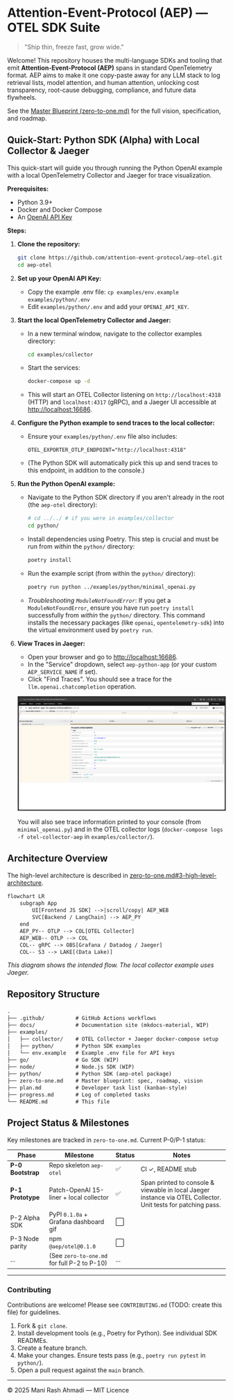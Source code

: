 # Attention-Event-Protocol (AEP) — OTEL SDK Suite

> "Ship thin, freeze fast, grow wide."

Welcome! This repository houses the multi-language SDKs and tooling that emit **Attention-Event-Protocol (AEP)** spans in standard OpenTelemetry format. AEP aims to make it one copy-paste away for any LLM stack to log retrieval lists, model attention, and human attention, unlocking cost transparency, root-cause debugging, compliance, and future data flywheels.

See the [Master Blueprint (zero-to-one.md)](./zero-to-one.md) for the full vision, specification, and roadmap.

## Quick-Start: Python SDK (Alpha) with Local Collector & Jaeger

This quick-start will guide you through running the Python OpenAI example with a local OpenTelemetry Collector and Jaeger for trace visualization.

**Prerequisites:**
*   Python 3.9+
*   Docker and Docker Compose
*   An [OpenAI API Key](https://platform.openai.com/account/api-keys)

**Steps:**

1.  **Clone the repository:**
    ```bash
    git clone https://github.com/attention-event-protocol/aep-otel.git
    cd aep-otel
    ```

2.  **Set up your OpenAI API Key:**
    *   Copy the example .env file: `cp examples/env.example examples/python/.env`
    *   Edit `examples/python/.env` and add your `OPENAI_API_KEY`.

3.  **Start the local OpenTelemetry Collector and Jaeger:**
    *   In a new terminal window, navigate to the collector examples directory:
        ```bash
        cd examples/collector
        ```
    *   Start the services:
        ```bash
        docker-compose up -d
        ```
    *   This will start an OTEL Collector listening on `http://localhost:4318` (HTTP) and `localhost:4317` (gRPC), and a Jaeger UI accessible at [http://localhost:16686](http://localhost:16686).

4.  **Configure the Python example to send traces to the local collector:**
    *   Ensure your `examples/python/.env` file also includes:
        ```env
        OTEL_EXPORTER_OTLP_ENDPOINT="http://localhost:4318"
        ```
    *   (The Python SDK will automatically pick this up and send traces to this endpoint, in addition to the console.)

5.  **Run the Python OpenAI example:**
    *   Navigate to the Python SDK directory if you aren't already in the root (the `aep-otel` directory):
        ```bash
        # cd ../../ # if you were in examples/collector
        cd python/
        ```
    *   Install dependencies using Poetry. This step is crucial and must be run from *within* the `python/` directory:
        ```bash
        poetry install
        ```
    *   Run the example script (from within the `python/` directory):
        ```bash
        poetry run python ../examples/python/minimal_openai.py
        ```
    *   *Troubleshooting `ModuleNotFoundError`*: If you get a `ModuleNotFoundError`, ensure you have run `poetry install` successfully from *within* the `python/` directory. This command installs the necessary packages (like `openai`, `opentelemetry-sdk`) into the virtual environment used by `poetry run`.

6.  **View Traces in Jaeger:**
    *   Open your browser and go to [http://localhost:16686](http://localhost:16686).
    *   In the "Service" dropdown, select `aep-python-app` (or your custom `AEP_SERVICE_NAME` if set).
    *   Click "Find Traces". You should see a trace for the `llm.openai.chatcompletion` operation.

    ![Jaeger Trace for Python OpenAI Example](docs/assets/images/jaeger_trace_python_openai_example.png)

    You will also see trace information printed to your console (from `minimal_openai.py`) and in the OTEL collector logs (`docker-compose logs -f otel-collector-aep` in `examples/collector/`).

## Architecture Overview

The high-level architecture is described in [zero-to-one.md#3-high-level-architecture](./zero-to-one.md#3-high-level-architecture).

```mermaid
flowchart LR
    subgraph App
        UI[Frontend JS SDK] -->|scroll/copy| AEP_WEB
        SVC[Backend / LangChain] --> AEP_PY
    end
    AEP_PY-- OTLP --> COL[OTEL Collector]
    AEP_WEB-- OTLP --> COL
    COL-- gRPC --> OBS[Grafana / Datadog / Jaeger]
    COL-- S3 --> LAKE[(Data Lake)]
```
*This diagram shows the intended flow. The local collector example uses Jaeger.* 

## Repository Structure

```
.
├── .github/          # GitHub Actions workflows
├── docs/             # Documentation site (mkdocs-material, WIP)
├── examples/
│   ├── collector/    # OTEL Collector + Jaeger docker-compose setup
│   ├── python/       # Python SDK examples
│   └── env.example   # Example .env file for API keys
├── go/               # Go SDK (WIP)
├── node/             # Node.js SDK (WIP)
├── python/           # Python SDK (aep-otel package)
├── zero-to-one.md    # Master blueprint: spec, roadmap, vision
├── plan.md           # Developer task list (kanban-style)
├── progress.md       # Log of completed tasks
└── README.md         # This file
```

## Project Status & Milestones

Key milestones are tracked in `zero-to-one.md`. Current P-0/P-1 status:

| Phase             | Milestone                                     | Status | Notes                                                    |
|-------------------|-----------------------------------------------|--------|----------------------------------------------------------|
| **P-0 Bootstrap** | Repo skeleton `aep-otel`                      | ✅      | CI ✓, README stub                                        |
| **P-1 Prototype** | Patch-OpenAI 15-liner + local collector       | ✅      | Span printed to console & viewable in local Jaeger instance via OTEL Collector. Unit tests for patching pass. |
| P-2 Alpha SDK     | PyPI `0.1.0a` + Grafana dashboard gif         | ⬜️      |                                                          |
| P-3 Node parity   | npm `@aep/otel@0.1.0`                         | ⬜️      |                                                          |
| ...               | (See `zero-to-one.md` for full P-2 to P-10)   | ...    |                                                          |


---

### Contributing

Contributions are welcome! Please see `CONTRIBUTING.md` (TODO: create this file) for guidelines.

1.  Fork & `git clone`.
2.  Install development tools (e.g., Poetry for Python). See individual SDK READMEs.
3.  Create a feature branch.
4.  Make your changes. Ensure tests pass (e.g., `poetry run pytest` in `python/`).
5.  Open a pull request against the `main` branch.

---

© 2025 Mani Rash Ahmadi — MIT Licence 